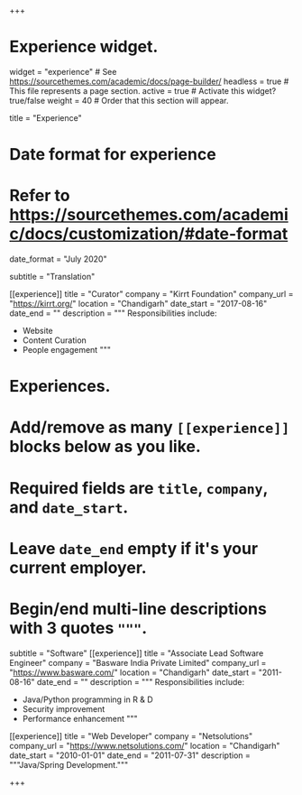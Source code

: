 +++
# Experience widget.
widget = "experience"  # See https://sourcethemes.com/academic/docs/page-builder/
headless = true  # This file represents a page section.
active = true  # Activate this widget? true/false
weight = 40  # Order that this section will appear.

title = "Experience"


# Date format for experience
#   Refer to https://sourcethemes.com/academic/docs/customization/#date-format
date_format = "July 2020"


subtitle = "Translation"

[[experience]]
  title = "Curator"
  company = "Kirrt Foundation"
  company_url = "https://kirrt.org/"
  location = "Chandigarh"
  date_start = "2017-08-16"
  date_end = ""
  description = """
  Responsibilities include:
  
  * Website 
  * Content Curation
  * People engagement
  """


# Experiences.
#   Add/remove as many `[[experience]]` blocks below as you like.
#   Required fields are `title`, `company`, and `date_start`.
#   Leave `date_end` empty if it's your current employer.
#   Begin/end multi-line descriptions with 3 quotes `"""`.
subtitle = "Software"
[[experience]]
  title = "Associate Lead Software Engineer"
  company = "Basware India Private Limited"
  company_url = "https://www.basware.com/"
  location = "Chandigarh"
  date_start = "2011-08-16"
  date_end = ""
  description = """
  Responsibilities include:
  
  * Java/Python programming in R & D 
  * Security improvement
  * Performance enhancement
  """

[[experience]]
  title = "Web Developer"
  company = "Netsolutions"
  company_url = "https://www.netsolutions.com/"
  location = "Chandigarh"
  date_start = "2010-01-01"
  date_end = "2011-07-31"
  description = """Java/Spring Development."""



+++
